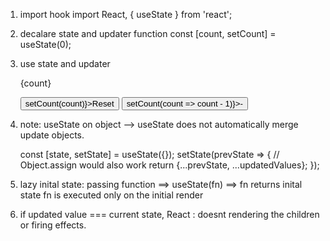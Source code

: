 1. import hook
    import React, { useState } from 'react';

2. decalare state and updater function
    const [count, setCount] = useState(0);

3. use state and updater
    <p>{count}</p>
    <button onClick={() => setCount(count)}>Reset</button>
    <button onClick={() => setCount(count => count - 1)}>-</button>


4. note: useState on object  --> useState does not automatically merge update objects.

    const [state, setState] = useState({});
    setState(prevState => {
        // Object.assign would also work
        return {...prevState, ...updatedValues};
    });

5. lazy inital state: passing function ==> useState(fn) ==> fn returns inital state
    fn is executed only on the initial render

6. if updated value === current state, React : doesnt rendering the children or firing effects.
